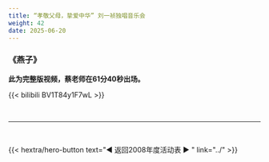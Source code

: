 ```yaml
---
title: “孝敬父母，挚爱中华” 刘一祯独唱音乐会
weight: 42
date: 2025-06-20
---
```


### 《燕子》

**此为完整版视频，蔡老师在61分40秒出场。**

{{< bilibili BV1T84y1F7wL >}}


<br>
<hr>
<br>

{{< hextra/hero-button text="◀ 返回2008年度活动表 ▶ " link="../" >}}